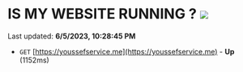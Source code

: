 # IS MY WEBSITE RUNNING ? [![](https://img.shields.io/static/v1?label=Sponsor&message=%E2%9D%A4&logo=GitHub&color=%23fe8e86)](https://github.com/sponsors/<username>)

Last updated: **6/5/2023, 10:28:45 PM**

- `GET` [https://youssefservice.me](https://youssefservice.me) - **Up** (1152ms)
